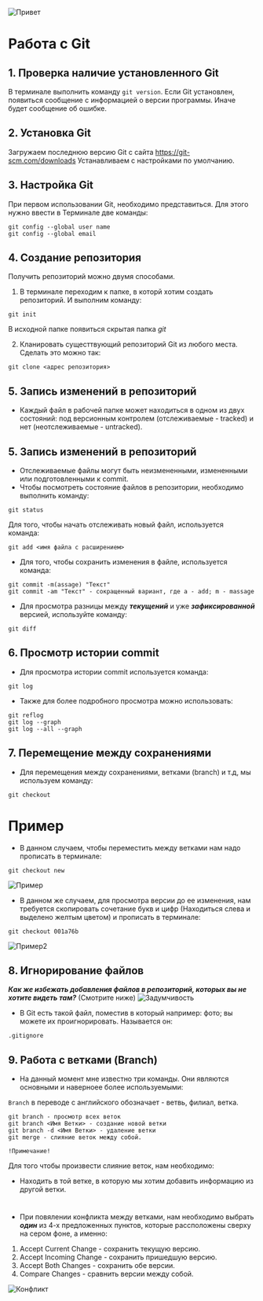 ![Привет](Что-такое-фото.jpeg)
# Работа с Git
## 1. Проверка наличие установленного Git
В терминале выполнить команду `git version`.
Если Git установлен, появиться сообщение с информацией о версии программы. Иначе будет сообщение об ошибке.

## 2. Установка Git
Загружаем последнюю версию Git с сайта https://git-scm.com/downloads
Устанавливаем с настройками по умолчанию.

## 3. Настройка Git
При первом использовании Git, необходимо представиться. Для этого нужно ввести в Терминале две команды:
```
git config --global user name
git config --global email
```
## 4. Создание репозитория
Получить репозиторий можно двумя способами.
1. В терминале переходим к папке, в которй хотим создать репозиторий. И выполним команду:
```
git init
```
В исходной папке появиться скрытая папка _git_

2. Кланировать сущесттвующий репозиторий Git из любого места. Сделать это можно так:
```
git clone <адрес репозитория>
```

## 5. Запись изменений в репозиторий
* Каждый файл в рабочей папке может находиться в одном из двух состояний: под версионным контролем (отслеживаемые - tracked) и нет (неотслеживаемые - untracked). 
## 5. Запись изменений в репозиторий
* Отслеживаемые файлы могут быть неизмененными, измененными или подготовленными к commit.
* Чтобы посмотреть состояние файлов в репозитории, необходимо выполнить команду:
```
git status
```

Для того, чтобы начать отслеживать новый файл, используется команда:
```
git add <имя файла с расширением>
```

* Для того, чтобы сохранить изменения в файле, используется команда:
```
git commit -m(assage) "Текст"
git commit -am "Текст" - сокращенный вариант, где a - add; m - massage
```
* Для просмотра разницы между _**текущений**_ и уже _**зафиксированной**_ версией, используйте команду:
```
git diff
```

## 6. Просмотр истории commit
* Для просмотра истории commit используется команда:
```
git log
```

* Также для более подробного просмотра можно использовать:
```
git reflog
git log --graph
git log --all --graph
```

## 7. Перемещение между сохранениями
* Для перемещения между сохранениями, ветками (branch) и т.д, мы используем команду:
```
git checkout
```
# Пример

* В данном случаем, чтобы переместить между ветками нам надо прописать в терминале:
```
git checkout new
```
![Пример](Git1.png)

* В данном же случаем, для просмотра версии до ее изменения, нам требуется скопировать сочетание букв и цифр (Находиться слева и выделено желтым цветом) и прописать в терминале:
```
git checkout 001a76b
```

![Пример2](Git2.png)

## 8. Игнорирование файлов

***Как же избежать добавления файлов в репозиторий, которых вы не хотите видеть там?*** (Смотрите ниже)
![Задумчивость](Photo.jpg)

* В Git есть такой файл, поместив в который например: фото; вы можете их проигнорировать. Называется он:
```
.gitignore
```

## 9. Работа с ветками (Branch)

* На данный момент мне известно три команды. Они являются основными и наверноее более используемыми:

`Branch` в переводе с английского обозначает - ветвь, филиал, ветка.
```
git branch - просмотр всех веток
git branch <Имя Ветки> - создание новой ветки
git branch -d <Имя Ветки> - удаление ветки
git merge - слияние веток между собой.
```
`!Примечание!`

Для того чтобы произвести слияние веток, нам необходимо:

* Находить в той ветке, в которую мы хотим добавить информацию из другой ветки.

#

* При повялении конфликта между ветками, нам необходимо выбрать ***один*** из 4-х предложенных пунктов, которые рассположены сверху на сером фоне, а именно:

1. Accept Current Change - сохранить текущую версию.
2. Accept Incoming Change - сохранить пришедшую версию.
3. Accept Both Changes - сохранить обе версии.
4. Compare Changes - сравнить версии между собой.

![Конфликт](GIT.png)
